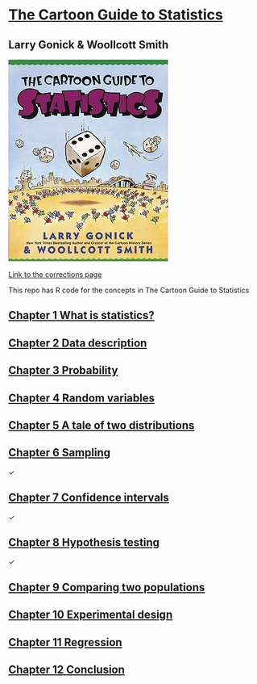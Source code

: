 

# [The Cartoon Guide to Statistics](https://www.goodreads.com/book/show/168872.The_Cartoon_Guide_to_Statistics)

## Larry Gonick & Woollcott Smith

![](assets/book-cover.jpg)

[Link to the corrections
page](https://sites.temple.edu/woollcottsmith/files/2020/10/corrections-3.pdf)

This repo has R code for the concepts in The Cartoon Guide to Statistics

## [Chapter 1 What is statistics?](scripts/chapter-01-what-is-statistics.r)

## [Chapter 2 Data description](scripts/chapter-02-data-description.r)

## [Chapter 3 Probability](scripts/chapter-03-probability.r)

## [Chapter 4 Random variables](scripts/chapter-04-random-variables.r)

## [Chapter 5 A tale of two distributions](scripts/chapter-05-tale-two-distributions.r)

## [Chapter 6 Sampling](scripts/chapter-06-sampling.r)

✓

## [Chapter 7 Confidence intervals](scripts/chapter-07-confidence-intervals.r)

✓

## [Chapter 8 Hypothesis testing](scripts/chapter-08-hypothesis-testing.r)

✓

## [Chapter 9 Comparing two populations](scripts/chapter-09-comparing-two-populations.r)

## [Chapter 10 Experimental design](scripts/chapter-10-experimental-design.r)

## [Chapter 11 Regression](scripts/chapter-11-regression.r)

## [Chapter 12 Conclusion](scripts/chapter-12-conclusion.r)
